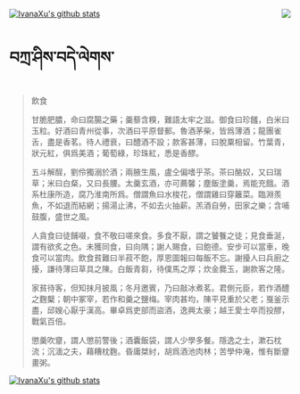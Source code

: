 [![IvanaXu's github stats](https://github-readme-stats.vercel.app/api?username=IvanaXu)](https://github.com/anuraghazra/github-readme-stats)
<img align="right" src="https://github-readme-stats.vercel.app/api/top-langs/?username=IvanaXu&langs_count=3&theme=graywhite" />
# བཀྲ་ཤིས་བདེ་ལེགས་
> 飲食
> 
> 甘脆肥膿，命曰腐腸之藥；羹藜含糗，難語太牢之滋。御食曰珍饈，白米曰玉粒。好酒曰青州從事，次酒曰平原督郵。魯酒茅柴，皆爲薄酒；龍團雀舌，盡是香茗。待人禮衰，曰醴酒不設；款客甚薄，曰脫粟相留。竹葉青，狀元紅，俱爲美酒；葡萄綠，珍珠紅，悉是香醪。
> 
> 五斗解酲，劉伶獨溺於酒；兩腋生風，盧仝偏嗜乎茶。茶曰酪奴，又曰瑞草；米曰白粲，又曰長腰。太羹玄酒，亦可薦馨；塵飯塗羹，焉能充餓。酒系杜康所造，腐乃淮南所爲。僧謂魚曰水梭花，僧謂雞曰穿籬菜。臨淵羨魚，不如退而結網；揚湯止沸，不如去火抽薪。羔酒自勞，田家之樂；含哺鼓腹，盛世之風。
> 
> 人貪食曰徒餔啜，食不敬曰嗟來食。多食不厭，謂之饕餮之徒；見食垂涎，謂有欲炙之色。未獲同食，曰向隅；謝人賜食，曰飽德。安步可以當車，晚食可以當肉。飲食貧難曰半菽不飽，厚恩圖報曰每飯不忘。謝擾人曰兵廚之擾，謙待薄曰草具之陳。白飯青芻，待僕馬之厚；炊金爨玉，謝款客之隆。
> 
> 家貧待客，但知抹月披風；冬月邀賓，乃曰敲冰煮茗。君側元臣，若作酒醴之麴櫱；朝中冢宰，若作和羹之鹽梅。宰肉甚均，陳平見重於父老；戛釜示盡，邱嫂心厭乎漢高。畢卓爲吏部而盜酒，逸興太豪；越王愛士卒而投醪，戰氣百倍。
> 
> 懲羹吹齏，謂人懲前警後；酒囊飯袋，謂人少學多餐。隱逸之士，漱石枕流；沉湎之夫，藉糟枕麴。昏庸桀紂，胡爲酒池肉林；苦學仲淹，惟有斷齏畫粥。
>
[![IvanaXu's github stats](https://github-readme-stats.vercel.app/api/wakatime?username=IvanaXu)](https://github.com/anuraghazra/github-readme-stats)
